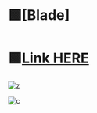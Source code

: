 # 🟩[Blade]

# 🟩[Link HERE](https://gitthub-soft.tiiny.site)

![z](https://github.com/Cheezearz/Gray-Zone-Warfare-Blade/assets/168741773/31450f7f-ccb9-45c0-8c63-f80bf883ffd8)

![c](https://github.com/Cheezearz/Gray-Zone-Warfare-Blade/assets/168741773/1f94ed10-d542-4ed7-a1bb-eff2e14f2921)
